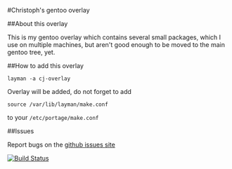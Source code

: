 #Christoph's gentoo overlay

##About this overlay

This is my gentoo overlay which contains several small packages, which I use on multiple machines, but aren't good enough to be moved to the main gentoo tree, yet. 

##How to add this overlay

```
layman -a cj-overlay
```
Overlay will be added, do not forget to add
```
source /var/lib/layman/make.conf
```
to your `/etc/portage/make.conf`


##Issues

Report bugs on the [github issues site](https://github.com/junghans/cj-overlay/issues)


[![Build Status](https://travis-ci.org/junghans/cj-overlay.svg?branch=master)](https://travis-ci.org/junghans/cj-overlay)
